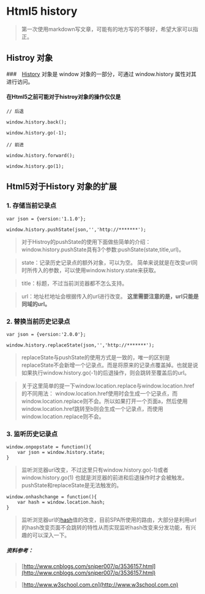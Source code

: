 # Html5 history

> 第一次使用markdown写文章，可能有的地方写的不够好，希望大家可以指正。

## Histroy 对象
###　[History](http://www.w3school.com.cn/jsref/dom_obj_history.asp) 对象是 window 对象的一部分，可通过 window.history 属性对其进行访问。
#### 在Html5之前可能对于histroy对象的操作仅仅是 
    
    // 后退

    window.history.back();

    window.history.go(-1);

	// 前进

	window.history.forward();

	window.history.go(1);

## Html5对于History 对象的扩展
### **1. 存储当前记录点**
    
    var json = {version:'1.1.0'};

	window.history.pushState(json,'','http://*******');

> 对于Histroy的pushState的使用下面做些简单的介绍：
> window.history.pushState具有3个参数:pushState(state,title,url)。

> state：记录历史记录点的额外对象，可以为空。
> 简单来说就是在改变url同时所传入的参数，可以使用window.history.state来获取。

> title：标题，不过当前浏览器都不怎么支持。

> url：地址栏地址会根据传入的url进行改变。
> **这里需要注意的是，url只能是同域的url。**

### **2. 替换当前历史记录点**
	
	var json = {version:'2.0.0'};

	window.history.replaceState(json,'','http://*******');

> replaceState与pushState的使用方式是一致的，唯一的区别是replaceState不会新增一个记录点。而是将原来的记录点覆盖掉。也就是说如果执行window.history.go(-1)的后退操作，则会跳转至覆盖后的url。


> 关于这里简单的提一下window.location.replace与window.location.href的不同用法：
> window.location.href使用时会生成一个记录点，而window.location.replace则不会。所以如果打开一个页面a，然后使用window.location.href跳转至b则会生成一个记录点，而使用window.location.replace则不会。

### **3. 监听历史记录点**
    
    window.onpopstate = function(){
    	var json = window.history.state;
    }

> 监听浏览器url改变，不过这里只有window.history.go(-1)或者window.history.go(1) 也就是浏览器的前进和后退操作时才会被触发。pushState和replaceState是无法触发的。

    window.onhashchange = function(){
    	var hash = window.location.hash;
    }

> 监听浏览器url的[hash](http://www.w3school.com.cn/jsref/prop_loc_hash.asp)值的改变，目前SPA所使用的路由，大部分是利用url的hash改变页面不会跳转的特性从而实现监听hash改变来分发功能，有兴趣的可以深入一下。


##### 资料参考：

> [http://www.cnblogs.com/sniper007/p/3536157.html](http://www.cnblogs.com/sniper007/p/3536157.html)

> [http://www.w3school.com.cn](http://www.w3school.com.cn)
